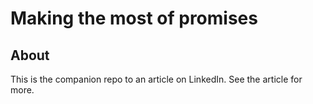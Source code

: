 # Making the most of promises

## About

This is the companion repo to an article on LinkedIn. See the article for more.

